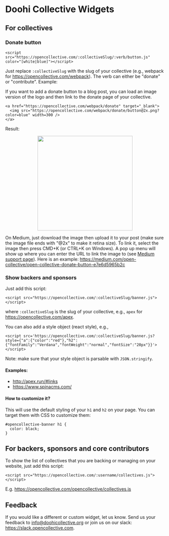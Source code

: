 # Doohi Collective Widgets

## For collectives

### Donate button

    <script src="https://opencollective.com/:collectiveSlug/:verb/button.js" color="[white|blue]"></script>

Just replace `:collectiveSlug` with the slug of your collective (e.g., webpack for https://opencollective.com/webpack).
The verb can either be "donate" or "contribute".
Example:

<center><script src="https://opencollective.com/webpack/donate/button.js"></script><script src="https://opencollective.com/webpack/donate/button.js" color="blue"></script><script src="https://opencollective.com/webpack/contribute/button.js" color="blue"></script></center>

If you want to add a donate button to a blog post, you can load an image version of the logo and then link to the donate page of your collective.

    <a href="https://opencollective.com/webpack/donate" target="_blank">
      <img src="https://opencollective.com/webpack/donate/button@2x.png?color=blue" width=300 />
    </a>

Result:

<center><a href="https://opencollective.com/webpack/donate" target="_blank"><img src="https://opencollective.com/webpack/donate/button@2x.png?color=blue" width=300 /></a></center>

On Medium, just download the image then upload it to your post (make sure the image file ends with "@2x" to make it retina size). To link it, select the image then press CMD+K (or CTRL+K on Windows). A pop up menu will show up where you can enter the URL to link the image to (see [Medium support page](https://help.medium.com/hc/en-us/articles/115004808847-Image-links)). Here is an example: https://medium.com/open-collective/open-collective-donate-button-e7e6d5965b2c

### Show backers and sponsors

Just add this script:

    <script src="https://opencollective.com/:collectiveSlug/banner.js"></script>

where `:collectiveSlug` is the slug of your collective, e.g., `apex` for https://opencollective.com/apex.

You can also add a style object (react style), e.g.,

    <script src='https://opencollective.com/:collectiveSlug/banner.js?style={"a":{"color":"red"},"h2":{"fontFamily":"Verdana","fontWeight":"normal","fontSize":"20px"}}'></script>

Note: make sure that your style object is parsable with `JSON.stringify`.

#### Examples:

- http://apex.run/#links
- https://www.spinacms.com/

#### How to customize it?

This will use the default styling of your `h1` and `h2` on your page.
You can target them with CSS to customize them:

    #opencollective-banner h1 {
      color: black;
    }

## For backers, sponsors and core contributors

To show the list of collectives that you are backing or managing on your website, just add this script:

    <script src="https://opencollective.com/:username/collectives.js"></script>

E.g. https://opencollective.com/opencollective/collectives.js

<script src="https://opencollective.com/opencollective/collectives.js"></script>

## Feedback

If you would like a different or custom widget, let us know. Send us your feedback to info@doohicollective.org or join us on our slack: https://slack.opencollective.com.
